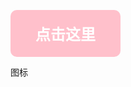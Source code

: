 <a href="https://www.bing.com" class="big-button">点击这里</a>

<style>
.big-button {
  display: inline-block;
  padding: 20px 40px;
  font-size: 24px;
  font-weight: bold;
  text-align: center;
  color: #fff;
  background-color: pink;
  border-radius: 10px;
  text-decoration: none;
}
@media (prefers-color-scheme: dark) {
  .big-button {
    background-color: #333;
  }
}
</style>


图标